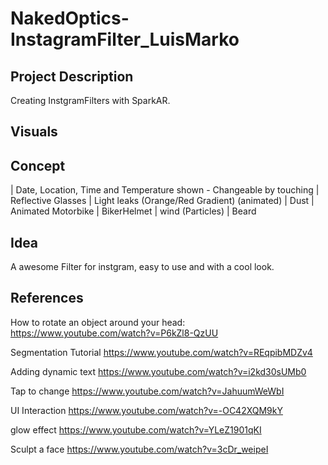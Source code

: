 # NakedOptics-InstagramFilter_LuisMarko

## Project Description
Creating InstgramFilters with SparkAR.

## Visuals

## Concept

| Date, Location, Time and Temperature shown - Changeable by touching
| Reflective Glasses
| Light leaks (Orange/Red Gradient) (animated)
| Dust 
| Animated Motorbike 
| BikerHelmet
| wind (Particles)
| Beard



## Idea

A awesome Filter for instgram, easy to use and with a cool look. 

## References

How to rotate an object around your head:
https://www.youtube.com/watch?v=P6kZl8-QzUU

Segmentation Tutorial
https://www.youtube.com/watch?v=REqpibMDZv4

Adding dynamic text
https://www.youtube.com/watch?v=i2kd30sUMb0

Tap to change
https://www.youtube.com/watch?v=JahuumWeWbI

UI Interaction 
https://www.youtube.com/watch?v=-OC42XQM9kY

glow effect
https://www.youtube.com/watch?v=YLeZ1901qKI

Sculpt a face
https://www.youtube.com/watch?v=3cDr_weipeI
